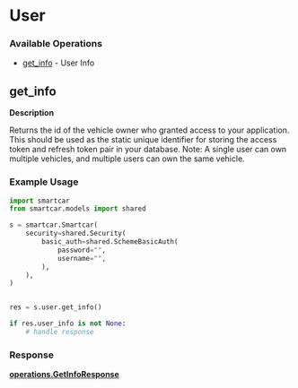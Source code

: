 # User

### Available Operations

* [get_info](#get_info) - User Info

## get_info

__Description__

Returns the id of the vehicle owner who granted access to your application. This should be used as the static unique identifier for storing the access token and refresh token pair in your database. Note: A single user can own multiple vehicles, and multiple users can own the same vehicle.

### Example Usage

```python
import smartcar
from smartcar.models import shared

s = smartcar.Smartcar(
    security=shared.Security(
        basic_auth=shared.SchemeBasicAuth(
            password="",
            username="",
        ),
    ),
)


res = s.user.get_info()

if res.user_info is not None:
    # handle response
```


### Response

**[operations.GetInfoResponse](../../models/operations/getinforesponse.md)**

